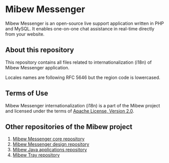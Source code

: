 # Mibew Messenger

Mibew Messenger is an open-source live support application written
in PHP and MySQL. It enables one-on-one chat assistance in real-time
directly from your website.

## About this repository

This repository contains all files related to internationalization (i18n)
of Mibew Messenger application.

Locales names are following RFC 5646 but the region code is lowercased.

## Terms of Use

Mibew Messenger internationalization (i18n) is a part of the Mibew project
and licensed under the terms of [Apache License, Version 2.0](http://www.apache.org/licenses/LICENSE-2.0).

## Other repositories of the Mibew project

1. [Mibew Messenger core repository](https://github.com/Mibew/mibew)
2. [Mibew Messenger design repository](https://github.com/Mibew/design)
3. [Mibew Java applications repository](https://github.com/Mibew/java)
4. [Mibew Tray repository](https://github.com/Mibew/tray)
                                                                                                                                                                                                                                                                                                                                                                                                                                 